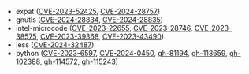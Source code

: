- expat ([CVE-2023-52425](https://nvd.nist.gov/vuln/detail/CVE-2023-52425), [CVE-2024-28757](https://nvd.nist.gov/vuln/detail/CVE-2024-28757))
- gnutls ([CVE-2024-28834](https://nvd.nist.gov/vuln/detail/CVE-2024-28834), [CVE-2024-28835](https://nvd.nist.gov/vuln/detail/CVE-2024-28835))
- intel-microcode ([CVE-2023-22655](https://nvd.nist.gov/vuln/detail/CVE-2023-22655), [CVE-2023-28746](https://nvd.nist.gov/vuln/detail/CVE-2023-28746), [CVE-2023-38575](https://nvd.nist.gov/vuln/detail/CVE-2023-38575), [CVE-2023-39368](https://nvd.nist.gov/vuln/detail/CVE-2023-39368), [CVE-2023-43490](https://nvd.nist.gov/vuln/detail/CVE-2023-43490))
- less ([CVE-2024-32487](https://nvd.nist.gov/vuln/detail/CVE-2024-32487))
- python ([CVE-2023-6597](https://nvd.nist.gov/vuln/detail/CVE-2023-6597), [CVE-2024-0450](https://nvd.nist.gov/vuln/detail/CVE-2024-0450), [gh-81194](https://github.com/python/cpython/issues/81194), [gh-113659](https://github.com/python/cpython/issues/113659), [gh-102388](https://github.com/python/cpython/issues/102388), [gh-114572](https://github.com/python/cpython/issues/114572), [gh-115243](https://github.com/python/cpython/issues/115243))
